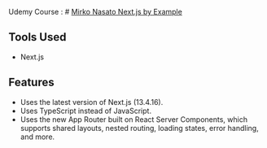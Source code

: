 Udemy Course : # [Mirko Nasato Next.js by Example](https://www.udemy.com/course/nextjs-by-example/?kw=next.js+by&src=sac)

  ## Tools Used

  - Next.js

   ## Features

   - Uses the latest version of Next.js (13.4.16).
   - Uses TypeScript instead of JavaScript.
   - Uses the new App Router built on React Server Components, which supports shared layouts, nested routing, loading states, error    handling, and more.